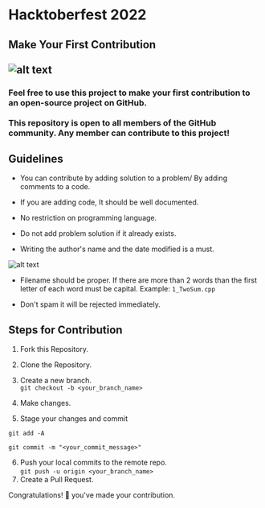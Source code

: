 # Hacktoberfest 2022

## Make Your First Contribution <br> <br> ![alt text](https://res.cloudinary.com/practicaldev/image/fetch/s--ds97LCK---/c_imagga_scale,f_auto,fl_progressive,h_420,q_auto,w_1000/https://dev-to-uploads.s3.amazonaws.com/uploads/articles/ymlmr15l83rrjq8natft.jpg)

### Feel free to use this project to make your first contribution to an open-source project on GitHub. <br><br> This repository is open to all members of the GitHub community. Any member can contribute to this project!

## Guidelines

- You can contribute by adding solution to a problem/ By adding comments to a code.

- If you are adding code, It should be well documented.

- No restriction on programming language.

- Do not add problem solution if it already exists.

- Writing the author's name and the date modified is a must.

![alt text](https://user-images.githubusercontent.com/90573878/193465305-98a84b35-9c1a-4a27-8218-02e4017a2b21.png)

- Filename should be proper. If there are more than 2 words than the first letter of each word must be capital. Example: `1_TwoSum.cpp`

- Don't spam it will be rejected immediately.

## Steps for Contribution
 
1. Fork this Repository. <br>
2. Clone the Repository. <br>
3. Create a new branch. <br>
   `git checkout -b <your_branch_name>`
4. Make changes.

5. Stage your changes and commit

```
git add -A

git commit -m "<your_commit_message>"
```

6. Push your local commits to the remote repo. <br>
   `git push -u origin <your_branch_name>`
7. Create a Pull Request.

Congratulations! 🎉 you've made your contribution.
